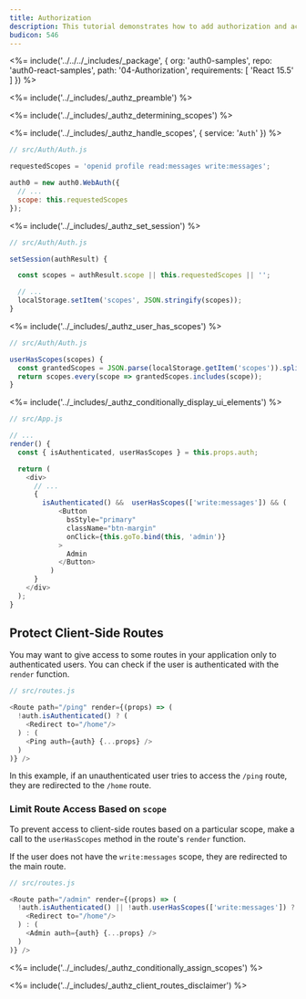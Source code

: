 ```yaml
---
title: Authorization
description: This tutorial demonstrates how to add authorization and access control to your application
budicon: 546
---
```


<%= include('../../../_includes/_package', {
  org: 'auth0-samples',
  repo: 'auth0-react-samples',
  path: '04-Authorization',
  requirements: [
    'React 15.5'
  ]
}) %>

<%= include('../_includes/_authz_preamble') %>

<%= include('../_includes/_authz_determining_scopes') %>

<%= include('../_includes/_authz_handle_scopes', { service: '`Auth`' }) %>

```js
// src/Auth/Auth.js

requestedScopes = 'openid profile read:messages write:messages';

auth0 = new auth0.WebAuth({
  // ...
  scope: this.requestedScopes
});
``` 

<%= include('../_includes/_authz_set_session') %>

```js
// src/Auth/Auth.js

setSession(authResult) {

  const scopes = authResult.scope || this.requestedScopes || '';

  // ...
  localStorage.setItem('scopes', JSON.stringify(scopes));
}
```

<%= include('../_includes/_authz_user_has_scopes') %>

```js
// src/Auth/Auth.js

userHasScopes(scopes) {
  const grantedScopes = JSON.parse(localStorage.getItem('scopes')).split(' ');
  return scopes.every(scope => grantedScopes.includes(scope));
}
```

<%= include('../_includes/_authz_conditionally_display_ui_elements') %>

```js
// src/App.js

// ...
render() {
  const { isAuthenticated, userHasScopes } = this.props.auth;

  return (
    <div>
      // ...
      {
        isAuthenticated() &&  userHasScopes(['write:messages']) && (
            <Button
              bsStyle="primary"
              className="btn-margin"
              onClick={this.goTo.bind(this, 'admin')}
            >
              Admin
            </Button>
          )
      }
    </div>
  );
}
```

## Protect Client-Side Routes

You may want to give access to some routes in your application only to authenticated users. You can check if the user is authenticated with the `render` function.

```js
// src/routes.js

<Route path="/ping" render={(props) => (
  !auth.isAuthenticated() ? (
    <Redirect to="/home"/>
  ) : (
    <Ping auth={auth} {...props} />
  )
)} />
```

In this example, if an unauthenticated user tries to access the `/ping` route, they are redirected to the `/home` route.

### Limit Route Access Based on `scope`

To prevent access to client-side routes based on a particular scope, make a call to the `userHasScopes` method in the route's `render` function.

If the user does not have the `write:messages` scope, they are redirected to the main route.

```js
// src/routes.js

<Route path="/admin" render={(props) => (
  !auth.isAuthenticated() || !auth.userHasScopes(['write:messages']) ? (
    <Redirect to="/home"/>
  ) : (
    <Admin auth={auth} {...props} />
  )
)} />
```

<%= include('../_includes/_authz_conditionally_assign_scopes') %>

<%= include('../_includes/_authz_client_routes_disclaimer') %>